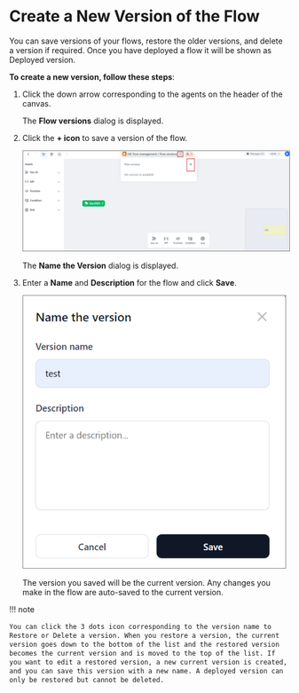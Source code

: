 # Create a New Version of the Flow

You can save versions of your flows, restore the older versions, and delete a version if required. Once you have deployed a flow it will be shown as Deployed version.

**To create a new version, follow these steps**:

1. Click the down arrow corresponding to the agents on the header of the canvas.

    The **Flow versions** dialog is displayed.

1. Click the **+ icon** to save a version of the flow.

    <img src="../images/create-a-new-version.png" alt="Create a New Version" title="Create a New Version" style="border: 1px solid gray; zoom:80%;">

    The **Name the Version** dialog is displayed.

1. Enter a **Name** and **Description** for the flow and click **Save**.

    <img src="../images/name-a-new-version-for-flow.png" alt="Name a New Version for Flow" title="Name a New Version for Flow" style="border: 1px solid gray; zoom:80%;">

    The version you saved will be the current version. Any changes you make in the flow are auto-saved to the current version.

!!! note

    You can click the 3 dots icon corresponding to the version name to Restore or Delete a version. When you restore a version, the current version goes down to the bottom of the list and the restored version becomes the current version and is moved to the top of the list. If you want to edit a restored version, a new current version is created, and you can save this version with a new name. A deployed version can only be restored but cannot be deleted.
